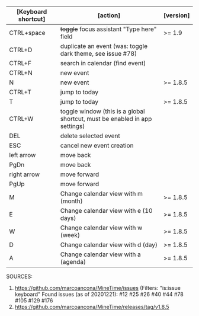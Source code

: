 
[Keyboard shortcut] | [action] | [version]
------------------- | ---------- | -------
CTRL+space |  ~~toggle~~ focus assistant "Type here" field | >= 1.9
CTRL+D | duplicate an event (was: toggle dark theme, see issue #78) | 
CTRL+F | search in calendar (find event) | 
CTRL+N | new event | 
N  | new event | >= 1.8.5
CTRL+T | jump to today | 
T | jump to today | >= 1.8.5
CTRL+W | toggle window (this is a global shortcut, must be enabled in app settings) | 
DEL | delete selected event | 
ESC | cancel new event creation | 
left arrow | move back | 
PgDn | move back | 
right arrow | move forward | 
PgUp | move forward | 
M | Change calendar view with m (month) | >= 1.8.5
E | Change calendar view with e (10 days) | >= 1.8.5
W | Change calendar view with w (week) | >= 1.8.5
D | Change calendar view with d (day) | >= 1.8.5
A | Change calendar view with a (agenda) | >= 1.8.5

SOURCES:

1. https://github.com/marcoancona/MineTime/issues (Filters: "is:issue keyboard"
Found issues (as of 20201221): #12 #25 #26 #40 #44 #78 #105 #129 #176
2. https://github.com/marcoancona/MineTime/releases/tag/v1.8.5
